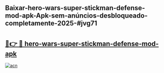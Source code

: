 ## Baixar-hero-wars-super-stickman-defense-mod-apk-Apk-sem-anúncios-desbloqueado-completamente-2025-#jvg71

# <h2><a href="https://ainizakaria.my?title=hero-wars-super-stickman-defense-mod-apk&ref=20M">🔗👉 🔴 hero-wars-super-stickman-defense-mod-apk</a></h2>

[![acn](https://github.com/user-attachments/assets/0f9c940e-d8b0-45ae-aac7-cd30a18b3e1c)](https://ainizakaria.my?title=hero-wars-super-stickman-defense-mod-apk&ref=20M)

